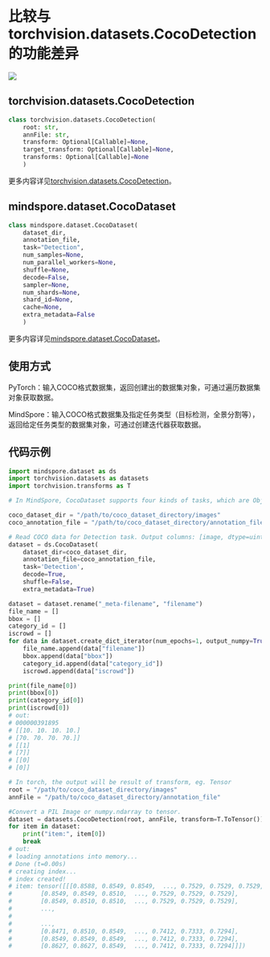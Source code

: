 # 比较与torchvision.datasets.CocoDetection的功能差异

<a href="https://gitee.com/mindspore/docs/blob/r2.0.0-alpha/docs/mindspore/source_zh_cn/note/api_mapping/pytorch_diff/CocoDataset.md" target="_blank"><img src="https://mindspore-website.obs.cn-north-4.myhuaweicloud.com/website-images/r2.0.0-alpha/resource/_static/logo_source.png"></a>

## torchvision.datasets.CocoDetection

```python
class torchvision.datasets.CocoDetection(
    root: str,
    annFile: str,
    transform: Optional[Callable]=None,
    target_transform: Optional[Callable]=None,
    transforms: Optional[Callable]=None
    )
```

更多内容详见[torchvision.datasets.CocoDetection](https://pytorch.org/vision/0.10/datasets.html#torchvision.datasets.CocoDetection)。

## mindspore.dataset.CocoDataset

```python
class mindspore.dataset.CocoDataset(
    dataset_dir,
    annotation_file,
    task="Detection",
    num_samples=None,
    num_parallel_workers=None,
    shuffle=None,
    decode=False,
    sampler=None,
    num_shards=None,
    shard_id=None,
    cache=None,
    extra_metadata=False
    )
```

更多内容详见[mindspore.dataset.CocoDataset](https://mindspore.cn/docs/zh-CN/r2.0.0-alpha/api_python/dataset/mindspore.dataset.CocoDataset.html#mindspore.dataset.CocoDataset)。

## 使用方式

PyTorch：输入COCO格式数据集，返回创建出的数据集对象，可通过遍历数据集对象获取数据。

MindSpore：输入COCO格式数据集及指定任务类型（目标检测，全景分割等），返回给定任务类型的数据集对象，可通过创建迭代器获取数据。

## 代码示例

```python
import mindspore.dataset as ds
import torchvision.datasets as datasets
import torchvision.transforms as T

# In MindSpore, CocoDataset supports four kinds of tasks, which are Object Detection, Keypoint Detection, Stuff Segmentation and Panoptic Segmentation of 2017 Train/Val/Test dataset.

coco_dataset_dir = "/path/to/coco_dataset_directory/images"
coco_annotation_file = "/path/to/coco_dataset_directory/annotation_file"

# Read COCO data for Detection task. Output columns: [image, dtype=uint8], [bbox, dtype=float32], [category_id, dtype=uint32], [iscrowd, dtype=uint32]
dataset = ds.CocoDataset(
    dataset_dir=coco_dataset_dir,
    annotation_file=coco_annotation_file,
    task='Detection',
    decode=True,
    shuffle=False,
    extra_metadata=True)

dataset = dataset.rename("_meta-filename", "filename")
file_name = []
bbox = []
category_id = []
iscrowd = []
for data in dataset.create_dict_iterator(num_epochs=1, output_numpy=True):
    file_name.append(data["filename"])
    bbox.append(data["bbox"])
    category_id.append(data["category_id"])
    iscrowd.append(data["iscrowd"])

print(file_name[0])
print(bbox[0])
print(category_id[0])
print(iscrowd[0])
# out:
# 000000391895
# [[10. 10. 10. 10.]
# [70. 70. 70. 70.]]
# [[1]
# [7]]
# [[0]
# [0]]

# In torch, the output will be result of transform, eg. Tensor
root = "/path/to/coco_dataset_directory/images"
annFile = "/path/to/coco_dataset_directory/annotation_file"

#Convert a PIL Image or numpy.ndarray to tensor.
dataset = datasets.CocoDetection(root, annFile, transform=T.ToTensor())
for item in dataset:
    print("item:", item[0])
    break
# out:
# loading annotations into memory...
# Done (t=0.00s)
# creating index...
# index created!
# item: tensor([[[0.8588, 0.8549, 0.8549,  ..., 0.7529, 0.7529, 0.7529,
#        [0.8549, 0.8549, 0.8510,  ..., 0.7529, 0.7529, 0.7529],
#        [0.8549, 0.8510, 0.8510,  ..., 0.7529, 0.7529, 0.7529],
#        ...,
#
#        ...,
#        [0.8471, 0.8510, 0.8549,  ..., 0.7412, 0.7333, 0.7294],
#        [0.8549, 0.8549, 0.8549,  ..., 0.7412, 0.7333, 0.7294],
#        [0.8627, 0.8627, 0.8549,  ..., 0.7412, 0.7333, 0.7294]]])
```
